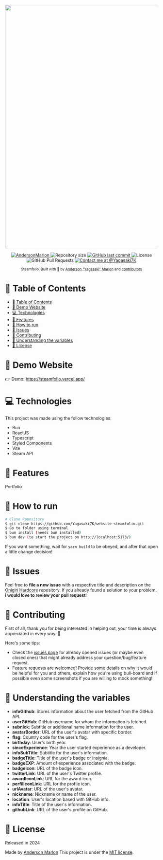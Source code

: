 <p align="center">
   <img src="https://pbs.twimg.com/media/GKWMNqpWoAAOGB5?format=jpg&name=large" width="800"/>
</p>

<p align="center">
   <a href="https://www.linkedin.com/in/andersonmarlon/">
      <img alt="AndersonMarlon" src="https://img.shields.io/badge/-AndersonMarlon-dd9247?style=flat&logo=Linkedin&logoColor=white" />
   </a>
  <img alt="Repository size" src="https://img.shields.io/github/repo-size/Yagasaki7K/website-steamfolio?color=dd9247">

  <a href="https://github.com/Yagasaki7K/website-steamfolio/commits/master">
    <img alt="GitHub last commit" src="https://img.shields.io/github/last-commit/Yagasaki7K/website-steamfolio?color=dd9247">
  </a>
  <img alt="License" src="https://img.shields.io/badge/license-MIT-dd9247">
  <img alt="GitHub Pull Requests" src="https://img.shields.io/github/issues-pr/Yagasaki7K/website-steamfolio?color=dd9247" />
  <a href="https://twitter.com/yagasaki7k">
    <img src="https://img.shields.io/twitter/follow/medusajs.svg?label=Contact%20me%20at%20@Yagasaki7K" alt="Contact me at @Yagasaki7K" />
  </a>
</p>

<div align="center">
  <sub>Steamfolio. Built with 🧡 by
    <a href="https://github.com/Yagasaki7K">Anderson "Yagasaki" Marlon</a> and
    <a href="https://github.com/Yagasaki7K/website-steamfolio/graphs/contributors">
      contributors
    </a>
  </sub>
</div>

# 📌 Table of Contents

- [📌 Table of Contents](#-table-of-contents)
- [👀 Demo Website](#-demo-website)
- [💻 Technologies](#-technologies)
- [🚀 Features](#-features)
- [🚧 How to run](#-how-to-run)
- [🐛 Issues](#-issues)
- [🎉 Contributing](#-contributing)
- [🍃 Understanding the variables](#-understand-the-variables)
- [📕 License](#-license)

# 👀 Demo Website

👉  Demo: https://steamfolio.vercel.app/

# 💻 Technologies

This project was made using the follow technologies:

* Bun
* ReactJS
* Typescript
* Styled Components
* Vite
* Steam API

# 🚀 Features

Portfolio 

# 🚧 How to run

```bash
# Clone Repository
$ git clone https://github.com/Yagasaki7K/website-steamfolio.git
$ Go to folder using terminal
$ bun install (needs bun installed)
$ bun dev (to start the project on http://localhost:5173/)
```

If you want something, wait for `yarn build` to be obeyed, and after that open a little change decision!

# 🐛 Issues

Feel free to **file a new issue** with a respective title and description on the [Onigiri Hardcore](https://github.com/Yagasaki7K/website-steamfolio/issues) repository. If you already found a solution to your problem, **i would love to review your pull request**!

# 🎉 Contributing

First of all, thank you for being interested in helping out, your time is always appreciated in every way. :100:

Here's some tips:

* Check the [issues page](https://github.com/Yagasaki7K/website-steamfolio/issues) for already opened issues (or maybe even closed ones) that might already address your question/bug/feature request.
* Feature requests are welcomed! Provide some details on why it would be helpful for you and others, explain how you're using bull-board and if possible even some screenshots if you are willing to mock something!

# 🍃 Understanding the variables

- **infoGithub**: Stores information about the user fetched from the GitHub API.
- **userGitHub**: GitHub username for whom the information is fetched.
- **subnick**: Subtitle or additional name information for the user.
- **avatarBorder**: URL of the user's avatar with specific border.
- **flag**: Country code for the user's flag.
- **birthday**: User's birth year.
- **sinceExperience**: Year the user started experience as a developer.
- **infoSubTitle**: Subtitle for the user's information.
- **badgeTitle**: Title of the user's badge or insignia.
- **badgeEXP**: Amount of experience associated with the badge.
- **badgeIcon**: URL of the badge icon.
- **twitterLink**: URL of the user's Twitter profile.
- **awardIconLink**: URL for the award icon.
- **perfilIconLink**: URL for the profile icon.
- **urlAvatar**: URL of the user's avatar.
- **nickname**: Nickname or name of the user.
- **location**: User's location based with GitHub info.
- **infoTitle**: Title of the user's information.
- **githubLink**: URL of the user's profile on GitHub.

# 📕 License

Released in 2024

Made by [Anderson Marlon](https://github.com/Yagasaki7K)
This project is under the [MIT license](./LICENSE).
